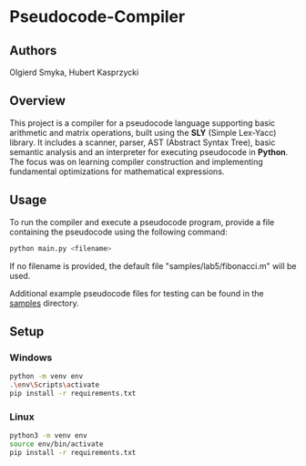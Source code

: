 # **Pseudocode-Compiler**

## Authors 

Olgierd Smyka, Hubert Kasprzycki

## Overview
This project is a compiler for a pseudocode language supporting basic arithmetic and matrix operations, built using the **SLY** (Simple Lex-Yacc) library. It includes a scanner, parser, AST (Abstract Syntax Tree), basic semantic analysis and an interpreter for executing pseudocode in **Python**. The focus was on learning compiler construction and implementing fundamental optimizations for mathematical expressions.

## Usage

To run the compiler and execute a pseudocode program, provide a file containing the pseudocode using the following command:
```bash
python main.py <filename>
```
If no filename is provided, the default file "samples/lab5/fibonacci.m" will be used.

Additional example pseudocode files for testing can be found in the [samples](samples/) directory.

## Setup

### Windows
```bash
python -m venv env
.\env\Scripts\activate
pip install -r requirements.txt
```

### Linux
```bash
python3 -m venv env
source env/bin/activate
pip install -r requirements.txt
```

